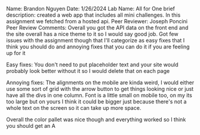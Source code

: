 Name: Brandon Nguyen
Date: 1/26/2024
Lab Name: All for One
brief description: created a web app that includes all mini challenges. In this assignment we fetched from a hosted api.
Peer Reviewer: Joseph Poncini
Peer Review Comments: Overall you got the API data on the front end and the site overall has a nice theme to it so I would say good job. Got few issues with the assignment though that I'll categorize as easy fixes that I think you should do and annoying fixes that you can do it if you are feeling up for it

Easy fixes: You don't need to put placeholder text and your site would probably look better without it so I would delete that on each page

Annoying fixes: The alignments on the mobile are kinda weird, I would either use some sort of grid with the arrow button to get things looking nice or just have all the divs in one column. Font is a little small on mobile too, on my its too large but on yours I think it could be bigger just because there's not a whole text on the screen so it can take up more space.

Overall the color pallet was nice though and everything worked so I think you should get an A

